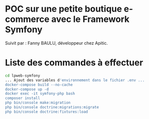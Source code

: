 # POC sur une petite boutique e-commerce avec le Framework Symfony
Suivit par : Fanny BAULU, développeur chez Apitic.
# Liste des commandes à effectuer
```bash
cd lpweb-symfony
... Ajout des variables d'environnement dans le fichier .env ...
docker-compose build --no-cache
docker-compose up -d
docker exec -it symfony-php bash
composer install
php bin/console make:migration
php bin/console doctrine:migrations:migrate
php bin/console doctrine:fixtures:load
```
